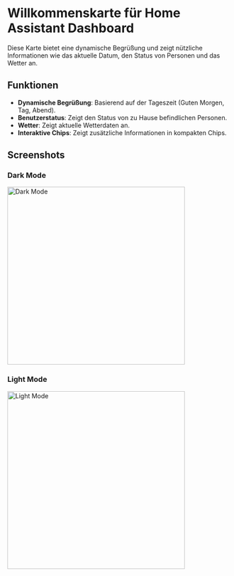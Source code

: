 # **Willkommenskarte für Home Assistant Dashboard**

Diese Karte bietet eine dynamische Begrüßung und zeigt nützliche Informationen wie das aktuelle Datum, den Status von Personen und das Wetter an.

## **Funktionen**
- **Dynamische Begrüßung**: Basierend auf der Tageszeit (Guten Morgen, Tag, Abend).
- **Benutzerstatus**: Zeigt den Status von zu Hause befindlichen Personen.
- **Wetter**: Zeigt aktuelle Wetterdaten an.
- **Interaktive Chips**: Zeigt zusätzliche Informationen in kompakten Chips.

## **Screenshots**
<div>
  <h3>Dark Mode</h3>
  <img src="/../main/02 - Willkommenskarte/dark.png" alt="Dark Mode" width="400">
  <h3>Light Mode</h3>
  <img src="/../main/02 - Willkommenskarte/light.png" alt="Light Mode" width="400">
</div>
